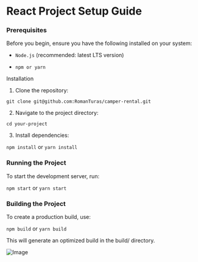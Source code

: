 # React Project Setup Guide

### Prerequisites

Before you begin, ensure you have the following installed on your system:

- `Node.js` (recommended: latest LTS version)

- `npm or yarn`

Installation

1. Clone the repository:

`git clone git@github.com:RomanTuras/camper-rental.git`

2. Navigate to the project directory:

`cd your-project`

3. Install dependencies:

`npm install` or `yarn install`

### Running the Project

To start the development server, run:

`npm start` or `yarn start`

### Building the Project

To create a production build, use:

`npm build` or `yarn build`

This will generate an optimized build in the build/ directory.

![Image](https://github.com/user-attachments/assets/4377e8ee-18b4-42d7-8165-39b482cc5235)